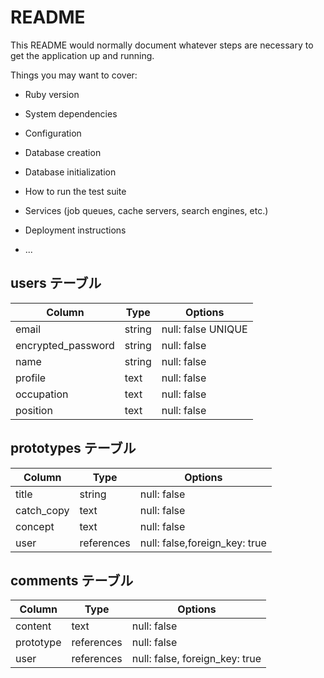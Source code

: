 # README

This README would normally document whatever steps are necessary to get the
application up and running.

Things you may want to cover:

* Ruby version

* System dependencies

* Configuration

* Database creation

* Database initialization

* How to run the test suite

* Services (job queues, cache servers, search engines, etc.)

* Deployment instructions

* ...

## users テーブル

| Column     | Type   | Options            |
| ---------- | ------ | ------------------ |
| email      | string | null: false UNIQUE |
| encrypted_password | string | null: false|
| name       | string | null: false        |
| profile    | text   | null: false        |
| occupation | text   | null: false        |
| position   | text   | null: false        |

## prototypes テーブル

| Column        | Type       | Options   |
| ------------- | ---------- | --------- |
| title         | string   | null: false |
| catch_copy    | text     | null: false |
| concept       | text       | null: false |
|user|references|null: false,foreign_key: true|

## comments テーブル

| Column        | Type       | Options   |
| ------------- | ---------- | --------- |
| content       | text       | null: false |
| prototype     | references | null: false |
| user | references | null: false, foreign_key: true |